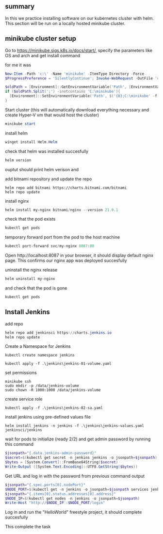 ## summary

In this we practice installing software on our kubernetes cluster with helm. This section will be run on a locally hosted minikube cluster.

## minikube cluster setup

Go to https://minikube.sigs.k8s.io/docs/start/, specify the parameters like OS and arch and get install command

for me it was
```powershell
New-Item -Path 'c:\' -Name 'minikube' -ItemType Directory -Force
$ProgressPreference = 'SilentlyContinue'; Invoke-WebRequest -OutFile 'c:\minikube\minikube.exe' -Uri 'https://github.com/kubernetes/minikube/releases/latest/download/minikube-windows-amd64.exe' -UseBasicParsing

$oldPath = [Environment]::GetEnvironmentVariable('Path', [EnvironmentVariableTarget]::Machine)
if ($oldPath.Split(';') -inotcontains 'C:\minikube'){
  [Environment]::SetEnvironmentVariable('Path', $('{0};C:\minikube' -f $oldPath), [EnvironmentVariableTarget]::Machine)
}
```

Start cluster (this will automatically download everything necessary and create Hyper-V vm that would host the cluster)
```powershell
minikube start
```

install helm

```powershell
winget install Helm.Helm
```

check that helm was installed succesfully

```powershell
helm version
```

ouptut should print helm verison and 

add bitnami repository and update the repo
```
helm repo add bitnami https://charts.bitnami.com/bitnami
helm repo update
```

install nginx

```powershell
helm install my-nginx bitnami/nginx --version 21.0.1
```

check that the pod exists

```powershell
kubectl get pods
```

temporary forward port from the pod to the host machine

```powershell
kubectl port-forward svc/my-nginx 8087:80
```

Open http://localhost:8087 in your browser, it should display default nginx page. This confirms our nginx app was deployed succesfully

uninstall the nginx release

```powershell
helm uninstall my-nginx
```

and check that the pod is gone

```powershell
kubectl get pods
```


## Install Jenkins

add repo

```powershell
helm repo add jenkinsci https://charts.jenkins.io
helm repo update
```

Create a Namespace for Jenkins
```
kubectl create namespace jenkins
```


```
kubectl apply -f .\jenkins\jenkins-01-volume.yaml
```

set permissions
```
minikube ssh
sudo mkdir -p /data/jenkins-volume
sudo chown -R 1000:1000 /data/jenkins-volume
```

create service role

```
kubectl apply -f .\jenkins\jenkins-02-sa.yaml
```

install jenkins using pre-defined values file

```
helm install jenkins -n jenkins -f .\jenkins\jenkins-values.yaml jenkinsci/jenkins
```

wait for pods to initialize (ready 2/2) and get admin password by running this command

```powershell
$jsonpath="{.data.jenkins-admin-password}"
$secret=$(kubectl get secret -n jenkins jenkins -o jsonpath=$jsonpath)
$bytes = [System.Convert]::FromBase64String($secret)
Write-Output ([System.Text.Encoding]::UTF8.GetString($bytes))

```

Get URL and log in with the password from previous command output

```powershell
$jsonpath="{.spec.ports[0].nodePort}"
$NODE_PORT=$(kubectl get -n jenkins -o jsonpath=$jsonpath services jenkins)
$jsonpath="{.items[0].status.addresses[0].address}"
$NODE_IP=$(kubectl get nodes -n jenkins -o jsonpath=$jsonpath)
Write-Host "http://$NODE_IP`:$NODE_PORT/login"

```

Log in and run the "HelloWorld" freestyle project, it should complete succesfully

This complete the task